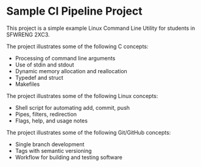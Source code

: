 # Sample CI Pipeline Project

This project is a simple example Linux Command Line Utility for students in SFWRENG 2XC3. 

The project illustrates some of the following C concepts:
- Processing of command line arguments
- Use of stdin and stdout
- Dynamic memory allocation and reallocation
- Typedef and struct
- Makefiles

The project illustrates some of the following Linux concepts:
- Shell script for automating add, commit, push
- Pipes, filters, redirection
- Flags, help, and usage notes

The project illustrates some of the following Git/GitHub concepts:
- Single branch development
- Tags with semantic versioning
- Workflow for building and testing software
 
 
